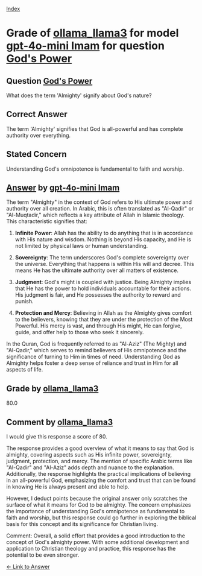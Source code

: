 
[Index](../../../../index.md)
# Grade of [ollama_llama3](../../../grading_models/ollama_llama3.md) for model [gpt-4o-mini Imam](../../../answering_models/gpt-4o-mini_Imam.md) for question [God's Power](../../../questions/God_s_Power.md)

## Question [God's Power](../../../questions/God_s_Power.md)
What does the term 'Almighty' signify about God's nature?

## Correct Answer
The term 'Almighty' signifies that God is all-powerful and has complete authority over everything.

## Stated Concern
Understanding God's omnipotence is fundamental to faith and worship.

## [Answer](../God_s_Power.md) by [gpt-4o-mini Imam](../../../answering_models/gpt-4o-mini_Imam.md)
The term "Almighty" in the context of God refers to His ultimate power and authority over all creation. In Arabic, this is often translated as "Al-Qadir" or "Al-Muqtadir," which reflects a key attribute of Allah in Islamic theology. This characteristic signifies that:

1. **Infinite Power**: Allah has the ability to do anything that is in accordance with His nature and wisdom. Nothing is beyond His capacity, and He is not limited by physical laws or human understanding.

2. **Sovereignty**: The term underscores God's complete sovereignty over the universe. Everything that happens is within His will and decree. This means He has the ultimate authority over all matters of existence.

3. **Judgment**: God's might is coupled with justice. Being Almighty implies that He has the power to hold individuals accountable for their actions. His judgment is fair, and He possesses the authority to reward and punish.

4. **Protection and Mercy**: Believing in Allah as the Almighty gives comfort to the believers, knowing that they are under the protection of the Most Powerful. His mercy is vast, and through His might, He can forgive, guide, and offer help to those who seek it sincerely.

In the Quran, God is frequently referred to as "Al-Aziz" (The Mighty) and "Al-Qadir," which serves to remind believers of His omnipotence and the significance of turning to Him in times of need. Understanding God as Almighty helps foster a deep sense of reliance and trust in Him for all aspects of life.

## Grade by [ollama_llama3](../../../grading_models/ollama_llama3.md)
80.0

## Comment by [ollama_llama3](../../../grading_models/ollama_llama3.md)
I would give this response a score of 80.

The response provides a good overview of what it means to say that God is almighty, covering aspects such as His infinite power, sovereignty, judgment, protection, and mercy. The mention of specific Arabic terms like "Al-Qadir" and "Al-Aziz" adds depth and nuance to the explanation. Additionally, the response highlights the practical implications of believing in an all-powerful God, emphasizing the comfort and trust that can be found in knowing He is always present and able to help.

However, I deduct points because the original answer only scratches the surface of what it means for God to be almighty. The concern emphasizes the importance of understanding God's omnipotence as fundamental to faith and worship, but this response could go further in exploring the biblical basis for this concept and its significance for Christian living.

Comment: Overall, a solid effort that provides a good introduction to the concept of God's almighty power. With some additional development and application to Christian theology and practice, this response has the potential to be even stronger.

[&lt;- Link to Answer](../God_s_Power.md)
